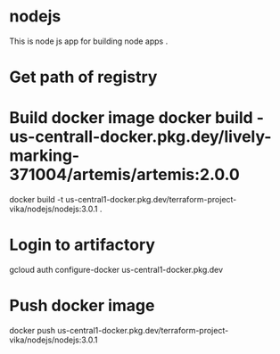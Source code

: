 # nodejs
This is node js app for building node apps   .
# Get path of registry
# Build docker image docker build - us-centrall-docker.pkg.dey/lively-marking-371004/artemis/artemis:2.0.0
docker build -t  us-central1-docker.pkg.dev/terraform-project-vika/nodejs/nodejs:3.0.1  .
# Login to artifactory
gcloud auth configure-docker us-central1-docker.pkg.dev
# Push docker image
docker push    us-central1-docker.pkg.dev/terraform-project-vika/nodejs/nodejs:3.0.1  


